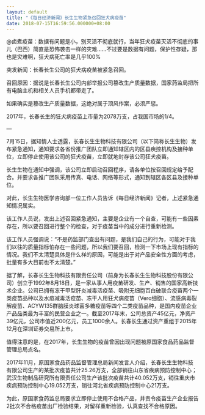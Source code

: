 ```yaml
---
layout: default
title: "《每日经济新闻》长生生物紧急召回狂犬病疫苗"
date: 2018-07-15T16:59:56.000000+08:00
---
```


@卤煮疫苗：数据有问题是小，别灭活不彻底就行，当年狂犬疫苗灭活不彻底的事儿（巴西）简直是恐怖袭击一样的灾难……不过要是数据有问题，保护性存疑，那也是灾难啊，狂犬病死亡率是几乎100%


突发新闻：长春长生公司的狂犬病疫苗被紧急召回。


召回原因：据说是长春长生公司内部举报公司篡改生产质量数据，国家药监局把所有电脑主机和相关人员手机都带走了。


如果确实是篡改生产质量数据，这绝对属于顶风作案，必须严惩。


2017年，长春长生的狂犬病疫苗上市量为2078万支，占我国市场的1/4。


—


7月15日，据知情人士透露，长春长生生物科技有限公司（以下简称长生生物）发布紧急通知，通知要求各省份推广团队立即通知辖区内的区县疾控机构及接种单位，立即停止使用该公司的狂犬疫苗，立即就地封存该公司狂犬疫苗。


长生生物在通知中强调，该公司立即启动召回程序，请各单位按召回规定给予配合。并要求各推广团队采用传真、电话、网络等形式，通知到辖区各区县及接种单位。


对此，长生生物医学咨询部一位工作人员告诉《每日经济新闻》记者，上述紧急通知情况属实。


该工作人员说，发出上述召回紧急通知，主要是企业有一个自查，可能有一些因素存在，所以要召回进行整个的检查，对于疫苗当中的成分进行重新检测。


该工作人员强调说：“不是药监部门查出有问题，是我们自己的行为，可能对于我们以往的质量指标怕存在一些问题，所以我们要召回，检测一下市场上现有指标的情况。我们不太清楚具体是什么样的原因，可能是出于对产品安全性方面的考虑，批量有多大目前也不太清楚。”


据了解，长春长生生物科技有限责任公司（前身为长春长生生物科技股份有限公司）创立于1992年8月18日，是一家从事人用疫苗研发、生产、销售的国家高新技术企业。公司已拥有冻干甲型肝炎减毒活疫苗、吸附无细胞百白破联合疫苗两个一类疫苗品种以及水痘减毒活疫苗、冻干人用狂犬病疫苗（Vero细胞）、流感病毒裂解疫苗、ACYW135群脑膜炎球菌多糖疫苗等四个二类疫苗品种，是国内疫苗企业产品品类最为丰富的民营企业之一。截至2017年末，公司总资产45亿元，净资产39亿元，公司市值近200亿元，员工1000余人。长春长生通过资产重组于2015年12月在深圳证券交易所上市。


值得注意的是，在2017年，长生生物的疫苗曾因出现问题被原国家食品药品监督管理总局点名。


2017年11月，原国家食品药品监督管理总局新闻发言人介绍，长春长生生物科技有限公司生产的某批次疫苗共计25.26万支，全部销往山东省疾病预防控制中心；武汉生物制品研究所有限责任公司生产该批次疫苗共计40.052万支，销往重庆市疾病预防控制中心19.052万支，销往河北省疾病预防控制中心21万支。


为此，原国家食药监总局要求立即停止使用不合格产品，并责令疫苗生产企业报告2批次不合格疫苗出厂检验结果，对留样重新检验，认真查找不合格原因。

